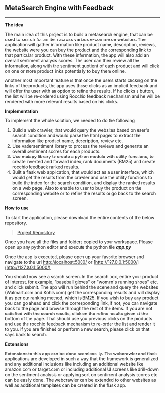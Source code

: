 ## MetaSearch Engine with Feedback ##


----------
**The idea**

The main idea of this project is to build a metasearch engine, that can be used to search for an item across various e-commerce websites. The application will gather information like product name, description, reviews, the website were you can buy the product and the corresponding link to that particular product.  With these information, the app will also add an overall sentiment analysis scores. The user can then review all the information, along with the sentiment quotient of each product and will click on one or more product links potentially to buy them online. 
 
Another most important feature is that once the users starts clicking on the links of the products, the app uses those clicks as an implicit feedback and will offer the user with an option to refine the results. If he clicks a button, the list will be re-ordered using Rocchio feedback mechanism and he will be rendered with more relevant results based on his clicks. 

**Implementation**

To implement the whole solution, we needed to do the following

 1. Build a web crawler, that would query the websites based on user's search condition and would parse the html pages to extract the information like product name, description, review etc.
 2. Use vadersentiment library to process the reviews and generate an overall sentiment scores for each products.
 3. Use metapy library to create a python module with utility functions, to create inverted and forward index, rank documents (BM25) and create rocchio feedback ranked results.
 3. Built a flask web application, that would act as a user interface, which would get the results from the crawler and use the utility functions to build the index for the search condition, and display the ranked results on a web page.  Also to enable to user to buy the product on the corresponding website or to refine the results or go back to the search screen.
 
**How to use**

To start the application, please download the entire contents of the below repository.

>  [Project Repository](https://gitlab.textdata.org/deepakn2/cs410proj.git).

Once you have all the files and folders copied to your workspace. Please open up any python editor and execute the python file ***app.py***

Once the app is executed, please open up your favorite browser and navigate to the url [http://localhost:5000/](http://localhost:5000/) or [http://127.0.0.1:5000/](http://127.0.0.1:5000/)

You should now see a search screen. In the search box, entire your product of interest. for example, "baseball gloves" or "women's running shoes" etc. and click submit.
The app will run behind the scene and query the websites (Walmart.com and Kohls.com) get the corresponding results and will display it as per our ranking method, which is BM25. If you wish to buy any product you can go ahead and click the corresponding link, if not, you can navigate back to the page and browse through the rest of the items. If you are not satisfied with the search results, click on the refine results given at the bottom of the page. That should use you previous clicks on the products and use the rocchio feedback mechanism to re-order the list and render it to you. if you are finished or perform a new search, please click on that says back to search.

**Extensions**


Extensions to this app can be done seemless-ly. The webcrawler and flask applications are developed in such a way that the framework is generalized and any additional inclusions like including an additional website like amazon.com or target.com or including additional UI screens like drill-down on the sentiment analysis or applying sort on sentiment analysis scores etc can be easily done. The webcrawler can be extended to other websites as well as additional templates can be created in the flask app.